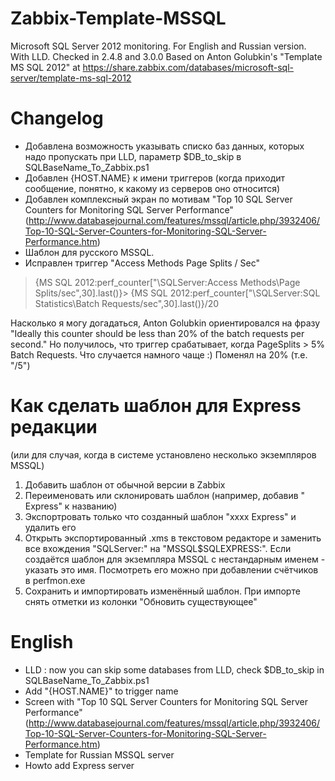 # Zabbix-Template-MSSQL

Microsoft SQL Server 2012 monitoring. For English and Russian version. With LLD. Сhecked in 2.4.8 and 3.0.0
Based on Anton Golubkin's "Template MS SQL 2012" at 
https://share.zabbix.com/databases/microsoft-sql-server/template-ms-sql-2012


# Changelog
* Добавлена возможность указывать списко баз данных, которых надо пропускать при LLD, параметр $DB_to_skip в SQLBaseName_To_Zabbix.ps1 
* Добавлен {HOST.NAME} к имени триггеров (когда приходит сообщение, понятно, к какому из серверов оно относится)
* Добавлен комплексный экран по мотивам "Top 10 SQL Server Counters for Monitoring SQL Server Performance" (http://www.databasejournal.com/features/mssql/article.php/3932406/Top-10-SQL-Server-Counters-for-Monitoring-SQL-Server-Performance.htm)
* Шаблон для русского MSSQL.
* Исправлен триггер "Access Methods Page Splits / Sec" 

> {MS SQL 2012:perf_counter["\SQLServer:Access Methods\Page Splits/sec",30].last()}>
> {MS SQL 2012:perf_counter["\SQLServer:SQL Statistics\Batch Requests/sec",30].last()}/20

Насколько я могу догадаться, Anton Golubkin ориентировался на фразу "Ideally this counter should be less than 20% of the batch requests per second." Но получилось, что триггер срабатывает, когда PageSplits > 5% Batch Requests. Что случается намного чаще :) Поменял на 20% (т.е. "/5")

# Как сделать шаблон для Express редакции

(или для случая, когда в системе установлено несколько экземпляров MSSQL)

1. Добавить шаблон от обычной версии в Zabbix
2. Переименовать или склонировать шаблон (например, добавив " Express" к названию)
3. Экспортровать только что созданный шаблон "хххх Express" и удалить его
4. Открыть экспортированный .xms в текстовом редакторе и заменить все вхождения "SQLServer:" на "MSSQL$SQLEXPRESS:". Если создаётся шаблон для экземпляра MSSQL с нестандарным именем - указать это имя. Посмотреть его можно при добавлении счётчиков в perfmon.exe
5. Сохранить и импортировать изменённый шаблон. При импорте снять отметки из колонки "Обновить существующее"


# English
* LLD : now you can skip some databases from LLD, check $DB_to_skip in SQLBaseName_To_Zabbix.ps1 
* Add "{HOST.NAME}" to trigger name
* Screen with "Top 10 SQL Server Counters for Monitoring SQL Server Performance" (http://www.databasejournal.com/features/mssql/article.php/3932406/Top-10-SQL-Server-Counters-for-Monitoring-SQL-Server-Performance.htm)
* Template for Russian MSSQL server
* Howto add Express server



